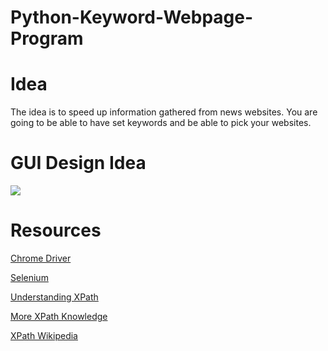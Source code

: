 # Python-Keyword-Webpage-Program


# Idea
The idea is to speed up information gathered from news websites. You are going to be able to have set keywords and be able to pick your websites.


# GUI Design Idea

[![](https://github.com/dewy413/Python-Keyword-Webpage-Program/blob/main/Resources/GUI%20DESIGN%20IDEA.png)](#)




# Resources

[Chrome Driver](https://chromedriver.chromium.org/downloads)

[Selenium](https://selenium-python.readthedocs.io)

[Understanding XPath](https://www.guru99.com/xpath-selenium.html)

[More XPath Knowledge](https://www.w3schools.com/xml/xpath_syntax.asp)

[XPath Wikipedia](https://en.wikipedia.org/wiki/XPath)

